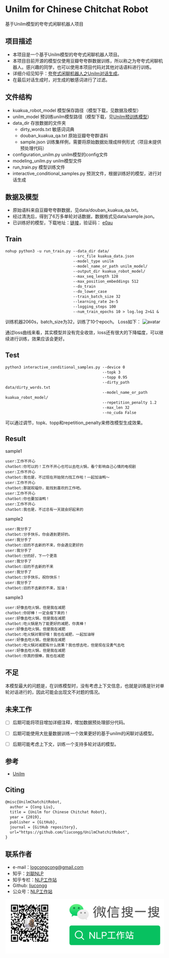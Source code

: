 # Unilm for Chinese Chitchat Robot
基于Unilm模型的夸夸式闲聊机器人项目

## 项目描述
* 本项目是一个基于Unilm模型的夸夸式闲聊机器人项目。
* 本项目目前开源的模型仅使用豆瓣夸夸群数据训练，所以称之为夸夸式闲聊机器人。感兴趣的同学，也可以使用本项目代码对其他对话语料进行训练。
* 详细介绍见知乎：[夸夸式闲聊机器人之Unilm对话生成](https://zhuanlan.zhihu.com/p/170358507)。
* 在最后对话生成时，对生成的敏感词进行了过滤。

## 文件结构
* kuakua_robot_model 模型保存路径（模型下载，见数据及模型）
* unilm_model 预训练unilm模型路径（模型下载，见[Unilm预训练模型](https://github.com/YunwenTechnology/Unilm)）
* data_dir 存放数据的文件夹
   * dirty_words.txt 敏感词词典
   * douban_kuakua_qa.txt 原始豆瓣夸夸群语料
   * sample.json 训练集样例，需要将原始数据处理成样例形式（项目未提供预处理代码）
* configuration_unilm.py unilm模型的config文件
* modeling_unilm.py unilm模型文件
* run_train.py 模型训练文件
* interactive_conditional_samples.py 预测文件，根据训练好的模型，进行对话生成

## 数据及模型
* 原始语料来自豆瓣夸夸群数据，见data/douban_kuakua_qa.txt。
* 经过清洗后，得到了6万多单轮对话数据，数据格式见data/sample.json。
* 已训练好的模型，下载地址：[链接](https://pan.baidu.com/s/1OWxxeGC2rndwVCGav8kbqQ)，验证码： [e0au]()

## Train
```
nohup python3 -u run_train.py --data_dir data/ 
                              --src_file kuakua_data.json 
                              --model_type unilm 
                              --model_name_or_path unilm_model/ 
                              --output_dir kuakua_robot_model/ 
                              --max_seq_length 128 
                              --max_position_embeddings 512 
                              --do_train 
                              --do_lower_case 
                              --train_batch_size 32 
                              --learning_rate 2e-5 
                              --logging_steps 100 
                              --num_train_epochs 10 > log.log 2>&1 &
```
训练机器2060s，batch_size为32，训练了10个epoch。
Loss如下：
![avatar](image/tensorboard.png)

通过loss曲线来看，其实模型并没有完全收敛，loss还有很大的下降幅度，可以继续进行训练，效果应该会更好。

## Test
```
python3 interactive_conditional_samples.py --device 0
                                           --topk 3
                                           --topp 0.95
                                           --dirty_path data/dirty_words.txt
                                           --model_name_or_path kuakua_robot_model/
                                           --repetition_penalty 1.2
                                           --max_len 32 
                                           --no_cuda False
```
可以通过调节，topk、topp和repetition_penalty来修改模型生成效果。
## Result

sample1
```
user:工作不开心
chatbot:你可以的！工作不开心也可以去吃火锅，看个影响自己心情的电视剧
user:工作不开心
chatbot:我也是，不过现在开始努力找工作啦！一起加油鸭～
user:工作不开心
chatbot:那就祝福你，能找到喜欢的工作吧。
user:工作不开心
chatbot:你也要加油鸭！
user:工作不开心
chatbot:我也是，不过总有一天就会好起来的
```
sample2
```
user:我分手了
chatbot:分手快乐，你会遇到更好的。
user:我分手了
chatbot:旧的不去新的不来，你会遇见更好的
user:我分手了
chatbot:分的好，下一个更乖
user:我分手了
chatbot:旧的不去新的不来
user:我分手了
chatbot:分手快乐，祝你快乐！
user:我分手了
chatbot:旧的不去新的不来，加油！
```
sample3
```
user:好像去吃火锅，但是我在减肥
chatbot:你好棒！一定会瘦下来的！
user:好像去吃火锅，但是我在减肥
chatbot:吃火锅是为了能更好的减肥，你真棒！
user:好像去吃火锅，但是我在减肥
chatbot:吃火锅对胃好哦！我也在减肥，一起加油呀
user:好像去吃火锅，但是我在减肥
chatbot:吃火锅对减肥有什么效果？我也想去吃，但是现在没勇气去吃
user:好像去吃火锅，但是我在减肥
chatbot:你真的很棒，我也在减肥
```

## 不足
本模型最大的问题是，在训练模型时，没有考虑上下文信息，也就是训练是针对单轮对话进行的，因此可能会出现文不对题的情况。

## 未来工作
- [ ] 后期可能将项目增加详细注释，增加数据预处理部分代码。
- [ ] 后期可能使用大批量数据训练一个效果更好的基于unilm的闲聊对话模型。
- [ ] 后期可能考虑上下文，训练一个支持多轮对话的模型。


## 参考
* [Unilm](https://github.com/YunwenTechnology/Unilm)

## Citing
```
@misc{UnilmChatchitRobot,
  author = {Cong Liu},
  title = {Unilm for Chinese Chitchat Robot},
  year = {2019},
  publisher = {GitHub},
  journal = {GitHub repository},
  url="https://github.com/liucongg/UnilmChatchitRobot",
}
```

## 联系作者
* e-mail：logcongcong@gmail.com
* 知乎：[刘聪NLP](https://www.zhihu.com/people/LiuCongNLP)
* 知乎专栏：[NLP工作站](https://zhuanlan.zhihu.com/c_1131882304422936576)
* Github: [liucongg](https://github.com/liucongg)
* 公众号：[NLP工作站]()

![](image/logcong.png)